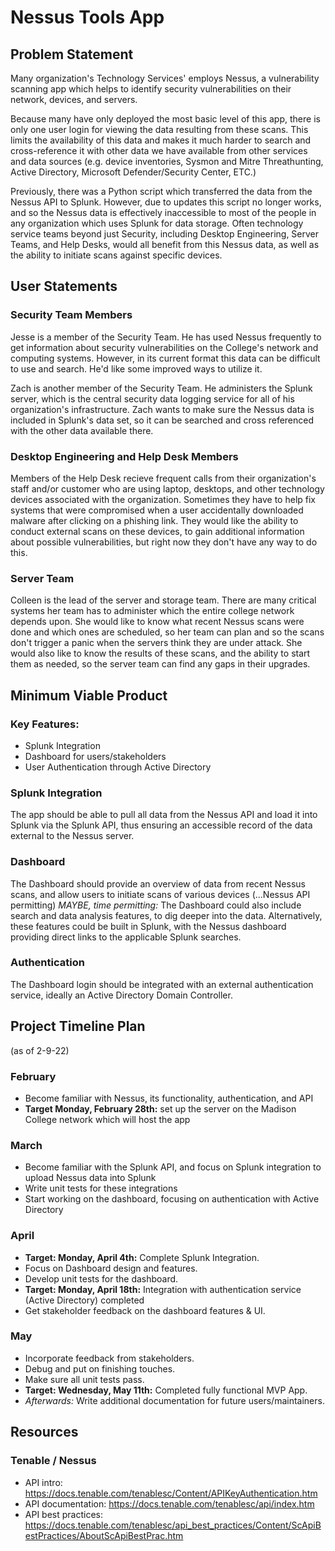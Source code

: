 # Nessus Tools App



## Problem Statement

Many organization's Technology Services' employs Nessus, a vulnerability scanning app which helps to identify security vulnerabilities on their network, devices, and servers.

Because many have only deployed the most basic level of this app, there is only one user login for viewing the data resulting from these scans.  This limits the availability of this data and makes it much harder to search and cross-reference it with other data we have available from other services and data sources (e.g. device inventories, Sysmon and Mitre Threathunting, Active Directory, Microsoft Defender/Security Center, ETC.)

Previously, there was a Python script which transferred the data from the Nessus API to Splunk.  However, due to updates this script no longer works, and so the Nessus data is effectively inaccessible to most of the people in any organization which uses Splunk for data storage.
Often technology service teams beyond just Security, including Desktop Engineering, Server Teams, and Help Desks, would all benefit from this Nessus data, as well as the ability to initiate scans against specific devices.


## User Statements

### Security Team Members

Jesse is a member of the Security Team.  He has used Nessus frequently to get information about security vulnerabilities on the College's network and computing systems.  However, in its current format this data can be difficult to use and search.  He'd like some improved ways to utilize it.

Zach is another member of the Security Team.  He administers the Splunk server, which is the central security data logging service for all of his organization's infrastructure.  Zach wants to make sure the Nessus data is included in Splunk's data set, so it can be searched and cross referenced with the other data available there.


### Desktop Engineering and Help Desk Members

Members of the Help Desk recieve frequent calls from their organization's staff and/or customer who are using laptop, desktops, and other technology devices associated with the organization.  Sometimes they have to help fix systems that were compromised when a user accidentally downloaded malware after clicking on a phishing link.  They would like the ability to conduct external scans on these devices, to gain additional information about possible vulnerabilities, but right now they don't have any way to do this.


### Server Team

Colleen is the lead of the server and storage team.  There are many critical systems her team has to administer which the entire college network depends upon.  She would like to know what recent Nessus scans were done and which ones are scheduled, so her team can plan and so the scans don't trigger a panic when the servers think they are under attack.  She would also like to know the results of these scans, and the ability to start them as needed, so the server team can find any gaps in their upgrades.


## Minimum Viable Product

### Key Features:

- Splunk Integration
- Dashboard for users/stakeholders
- User Authentication through Active Directory


### Splunk Integration

The app should be able to pull all data from the Nessus API and load it into Splunk via the Splunk API, thus ensuring an accessible record of the data external to the Nessus server.


### Dashboard

The Dashboard should provide an overview of data from recent Nessus scans, and allow users to initiate scans of various devices (...Nessus API permitting)
*MAYBE, time permitting:*  The Dashboard could also include search and data analysis features, to dig deeper into the data.  Alternatively, these features could be built in Splunk, with the Nessus dashboard providing direct links to the applicable Splunk searches.


### Authentication

The Dashboard login should be integrated with an external authentication service, ideally an Active Directory Domain Controller.



## Project Timeline Plan
(as of 2-9-22)

### February
- Become familiar with Nessus, its functionality, authentication, and API
- **Target Monday, February 28th:** set up the server on the Madison College network which will host the app

### March
- Become familiar with the Splunk API, and focus on Splunk integration to upload Nessus data into Splunk
- Write unit tests for these integrations
- Start working on the dashboard, focusing on authentication with Active Directory

### April
- **Target: Monday, April 4th:**  Complete Splunk Integration.
- Focus on Dashboard design and features.
- Develop unit tests for the dashboard.
- **Target: Monday, April 18th:** Integration with authentication service (Active Directory) completed
- Get stakeholder feedback on the dashboard features & UI.

### May
- Incorporate feedback from stakeholders.
- Debug and put on finishing touches.
- Make sure all unit tests pass.
- **Target: Wednesday, May 11th:** Completed fully functional MVP App.
- *Afterwards:* Write additional documentation for future users/maintainers.


## Resources

### Tenable / Nessus

- API intro: https://docs.tenable.com/tenablesc/Content/APIKeyAuthentication.htm
- API documentation: https://docs.tenable.com/tenablesc/api/index.htm
- API best practices: https://docs.tenable.com/tenablesc/api_best_practices/Content/ScApiBestPractices/AboutScApiBestPrac.htm
